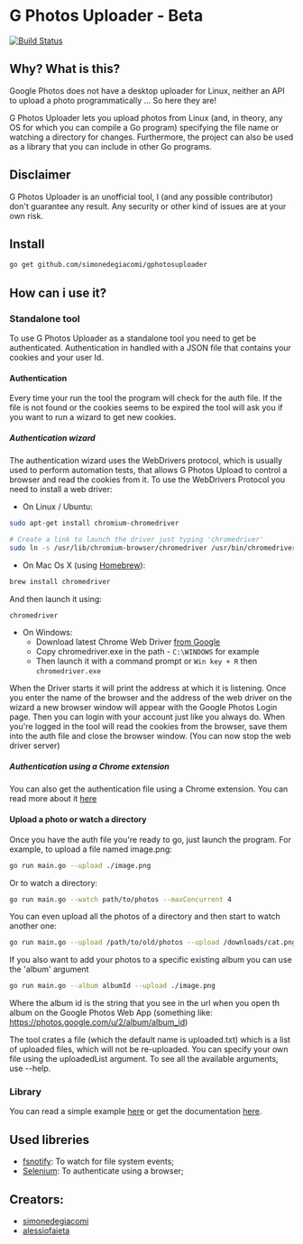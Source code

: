 # G Photos Uploader - Beta
[![Build Status](https://travis-ci.org/simonedegiacomi/gphotosuploader.svg?branch=master)](https://travis-ci.org/simonedegiacomi/gphotosuploader)

## Why? What is this?
Google Photos does not have a desktop uploader for Linux, neither an API to upload a photo programmatically ... So here
they are!

G Photos Uploader lets you upload photos from Linux (and, in theory, any OS for which you can compile a Go program)
specifying the file name or watching a directory for changes.
Furthermore, the project can also be used as a library that you can include in other Go programs.

## Disclaimer
G Photos Uploader is an unofficial tool, I (and any possible contributor) don't guarantee any result. Any security or
other kind of issues are at your own risk.

## Install

```sh
go get github.com/simonedegiacomi/gphotosuploader
```

## How can i use it?
### Standalone tool
To use G Photos Uploader as a standalone tool you need to get be authenticated. Authentication in handled with a
JSON file that contains your cookies and your user Id.

#### Authentication
Every time your run the tool the program will check for the auth file. If the file is not found or the cookies seems to
be expired the tool will ask you if you want to run a wizard to get new cookies.

##### Authentication wizard
The authentication wizard uses the WebDrivers protocol, which is usually used to perform automation tests, that allows
G Photos Upload to control a browser and read the cookies from it. To use the WebDrivers Protocol you need to install a
web driver:

- On Linux / Ubuntu:
```sh
sudo apt-get install chromium-chromedriver

# Create a link to launch the driver just typing 'chromedriver'
sudo ln -s /usr/lib/chromium-browser/chromedriver /usr/bin/chromedriver
```

- On Mac Os X (using [Homebrew](https://brew.sh/)):

```sh
brew install chromedriver
```

  And then launch it using:
```sh
chromedriver
```

- On Windows:
  - Download latest Chrome Web Driver [from Google](https://sites.google.com/a/chromium.org/chromedriver/downloads)
  - Copy chromedriver.exe in the path -  `C:\WINDOWS` for example
  - Then launch it with a command prompt or `Win key + R` then `chromedriver.exe`

When the Driver starts it will print the address at which it is listening.
Once you enter the name of the browser and the address of the web driver on the wizard a new browser window will appear
with the Google Photos Login page. Then you can login with your account just like you always do. When you're logged in
the tool will read the cookies from the browser, save them into the auth file and close the browser window.
(You can now stop the web driver server)

##### Authentication using a Chrome extension
You can also get the authentication file using a Chrome extension. You can read more about it [here](https://github.com/siongui/gphotosuploader/tree/master/crx-auth)


#### Upload a photo or watch a directory
Once you have the auth file you're ready to go, just launch the program. For example, to upload a file named image.png:
```sh
go run main.go --upload ./image.png
```

Or to watch a directory:
```sh
go run main.go --watch path/to/photos --maxConcurrent 4
```

You can even upload all the photos of a directory and then start to watch another one:
```sh
go run main.go --upload /path/to/old/photos --upload /downloads/cat.png --watch path/to/new/photos
```

If you also want to add your photos to a specific existing album you can use the 'album' argument
```sh
go run main.go --album albumId --upload ./image.png
```
Where the album id is the string that you see in the url when you open th album on the Google Photos Web App
(something like: https://photos.google.com/u/2/album/album_id)

The tool crates a file (which the default name is uploaded.txt) which is a list of uploaded files, which will not be
re-uploaded. You can specify your own file using the uploadedList argument.
To see all the available arguments, use --help.

### Library
You can read a simple example [here](examples/simple.go) or get the documentation [here](http://godoc.org/github.com/simonedegiacomi/gphotosuploader).

## Used libreries
* [fsnotify](https://github.com/fsnotify/fsnotify): To watch for file system events;
* [Selenium](https://github.com/tebeka/selenium): To authenticate using a browser;


## Creators:
* [simonedegiacomi](https://github.com/simonedegiacomi)
* [alessiofaieta](https://github.com/alessiofaieta)

